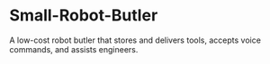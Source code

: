 # Small-Robot-Butler
A low-cost robot butler that stores and delivers tools, accepts voice commands, and assists engineers.
